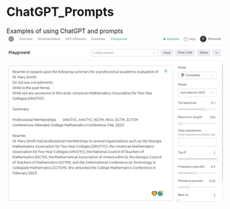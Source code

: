 # ChatGPT_Prompts
Examples of using ChatGPT and prompts
![alt text](https://github.com/brownt47/ChatGPT_Prompts/blob/b520505da49004a973325a9d70cf300110dbd62c/images/Expand_Acronyms.png "Logo Title Text 1")
